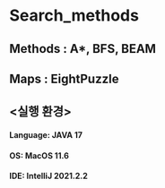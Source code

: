 Search_methods
=============
Methods : A*, BFS, BEAM
-----------------------------
Maps : EightPuzzle
-----------------------------


## <실행 환경>
#### Language:   JAVA 17
#### OS:         MacOS 11.6
#### IDE:        IntelliJ 2021.2.2
